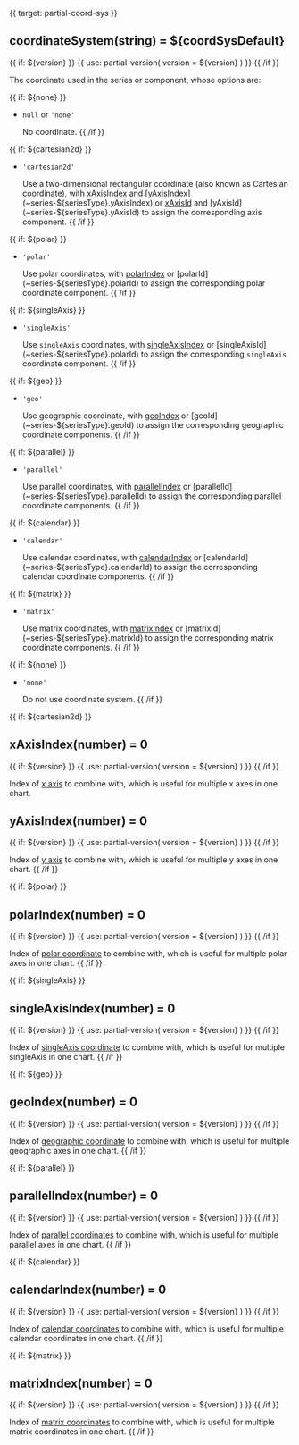 
{{ target: partial-coord-sys }}

## coordinateSystem(string) = ${coordSysDefault}

{{ if: ${version} }}
{{ use: partial-version(
    version = ${version}
) }}
{{ /if }}

The coordinate used in the series or component, whose options are:

{{ if: ${none} }}
+ `null` or `'none'`

    No coordinate.
{{ /if }}

{{ if: ${cartesian2d} }}
+ `'cartesian2d'`

    Use a two-dimensional rectangular coordinate (also known as Cartesian coordinate), with [xAxisIndex](~series-${seriesType}.xAxisIndex) and [yAxisIndex](~series-${seriesType}.yAxisIndex) or [xAxisId](~series-${seriesType}.xAxisId) and [yAxisId](~series-${seriesType}.yAxisId) to assign the corresponding axis component.
{{ /if }}

{{ if: ${polar} }}
+ `'polar'`

    Use polar coordinates, with [polarIndex](~series-${seriesType}.polarIndex) or [polarId](~series-${seriesType}.polarId) to assign the corresponding polar coordinate component.
{{ /if }}

{{ if: ${singleAxis} }}
+ `'singleAxis'`

    Use `singleAxis` coordinates, with [singleAxisIndex](~series-${seriesType}.polarIndex) or [singleAxisId](~series-${seriesType}.polarId) to assign the corresponding `singleAxis` coordinate component.
{{ /if }}

{{ if: ${geo} }}
+ `'geo'`

    Use geographic coordinate, with [geoIndex](~series-${seriesType}.geoIndex) or [geoId](~series-${seriesType}.geoId) to assign the corresponding geographic coordinate components.
{{ /if }}

{{ if: ${parallel} }}
+ `'parallel'`

    Use parallel coordinates, with [parallelIndex](~series-${seriesType}.parallelIndex) or [parallelId](~series-${seriesType}.parallelId) to assign the corresponding parallel coordinate components.
{{ /if }}

{{ if: ${calendar} }}
+ `'calendar'`

    Use calendar coordinates, with [calendarIndex](~series-${seriesType}.calendarIndex) or [calendarId](~series-${seriesType}.calendarId) to assign the corresponding calendar coordinate components.
{{ /if }}

{{ if: ${matrix} }}
+ `'matrix'`

    Use matrix coordinates, with [matrixIndex](~series-${seriesType}.matrixIndex) or [matrixId](~series-${seriesType}.matrixId) to assign the corresponding matrix coordinate components.
{{ /if }}

{{ if: ${none} }}
+ `'none'`

    Do not use coordinate system.
{{ /if }}

{{ if: ${cartesian2d} }}
## xAxisIndex(number) = 0

{{ if: ${version} }}
{{ use: partial-version(
    version = ${version}
) }}
{{ /if }}

Index of [x axis](~xAxis) to combine with, which is  useful for multiple x axes in one chart.

## yAxisIndex(number) = 0

{{ if: ${version} }}
{{ use: partial-version(
    version = ${version}
) }}
{{ /if }}

Index of [y axis](~yAxis) to combine with, which is  useful for multiple y axes in one chart.
{{ /if }}

{{ if: ${polar} }}
## polarIndex(number) = 0

{{ if: ${version} }}
{{ use: partial-version(
    version = ${version}
) }}
{{ /if }}

Index of [polar coordinate](~polar) to combine with, which is useful for multiple polar axes in one chart.
{{ /if }}

{{ if: ${singleAxis} }}
## singleAxisIndex(number) = 0

{{ if: ${version} }}
{{ use: partial-version(
    version = ${version}
) }}
{{ /if }}

Index of [singleAxis coordinate](~singleAxis) to combine with, which is useful for multiple singleAxis in one chart.
{{ /if }}

{{ if: ${geo} }}
## geoIndex(number) = 0

{{ if: ${version} }}
{{ use: partial-version(
    version = ${version}
) }}
{{ /if }}

Index of [geographic coordinate](~geo) to combine with, which is useful for multiple geographic axes in one chart.
{{ /if }}

{{ if: ${parallel} }}
## parallelIndex(number) = 0

{{ if: ${version} }}
{{ use: partial-version(
    version = ${version}
) }}
{{ /if }}

Index of [parallel coordinates](~parallel) to combine with, which is useful for multiple parallel axes in one chart.
{{ /if }}

{{ if: ${calendar} }}
## calendarIndex(number) = 0

{{ if: ${version} }}
{{ use: partial-version(
    version = ${version}
) }}
{{ /if }}

Index of [calendar coordinates](~calendar) to combine with, which is useful for multiple calendar coordinates in one chart.
{{ /if }}

{{ if: ${matrix} }}
## matrixIndex(number) = 0

{{ if: ${version} }}
{{ use: partial-version(
    version = ${version}
) }}
{{ /if }}

Index of [matrix coordinates](~matrix) to combine with, which is useful for multiple matrix coordinates in one chart.
{{ /if }}

